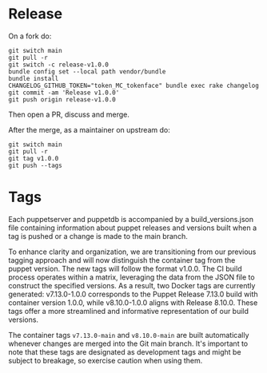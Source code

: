 # Release

On a fork do:

```
git switch main
git pull -r
git switch -c release-v1.0.0
bundle config set --local path vendor/bundle
bundle install
CHANGELOG_GITHUB_TOKEN="token_MC_tokenface" bundle exec rake changelog
git commit -am 'Release v1.0.0'
git push origin release-v1.0.0
```
Then open a PR, discuss and merge.

After the merge, as a maintainer on upstream do:

```
git switch main
git pull -r
git tag v1.0.0
git push --tags
```

# Tags

Each puppetserver and puppetdb is accompanied by a build_versions.json file containing information about puppet releases and versions built when a tag is pushed or a change is made to the main branch.

To enhance clarity and organization, we are transitioning from our previous tagging approach and will now distinguish the container tag from the puppet version. The new tags will follow the format v1.0.0. The CI build process operates within a matrix, leveraging the data from the JSON file to construct the specified versions. As a result, two Docker tags are currently generated: v7.13.0-1.0.0 corresponds to the Puppet Release 7.13.0 build with container version 1.0.0, while v8.10.0-1.0.0 aligns with Release 8.10.0. These tags offer a more streamlined and informative representation of our build versions.

The container tags `v7.13.0-main` and `v8.10.0-main` are built automatically whenever changes are merged into the Git main branch. It's important to note that these tags are designated as development tags and might be subject to breakage, so exercise caution when using them.

